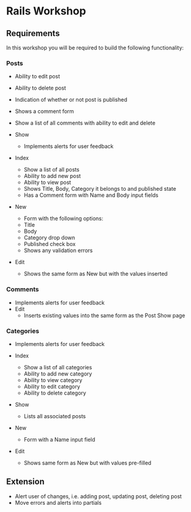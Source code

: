 # Rails Workshop

## Requirements

In this workshop you will be required to build the following functionality:

### Posts
- Ability to edit post
- Ability to delete post
- Indication of whether or not post is published
- Shows a comment form
- Show a list of all comments with ability to edit and delete
- Show
  - Implements alerts for user feedback

- Index
  - Show a list of all posts
  - Ability to add new post
  - Ability to view post
  - Shows Title, Body, Category it belongs to and published state
  - Has a Comment form with Name and Body input fields

- New
  - Form with the following options:
  - Title
  - Body
  - Category drop down
  - Published check box
  - Shows any validation errors

- Edit
  - Shows the same form as New but with the values inserted

### Comments
- Implements alerts for user feedback
- Edit
  - Inserts existing values into the same form as the Post Show page

### Categories
- Implements alerts for user feedback
- Index
  - Show a list of all categories
  - Ability to add new category
  - Ability to view category
  - Ability to edit category
  - Ability to delete category

- Show
  - Lists all associated posts

- New
  - Form with a Name input field

- Edit
  - Shows same form as New but with values pre-filled

## Extension
- Alert user of changes, i.e. adding post, updating post, deleting post
- Move errors and alerts into partials
